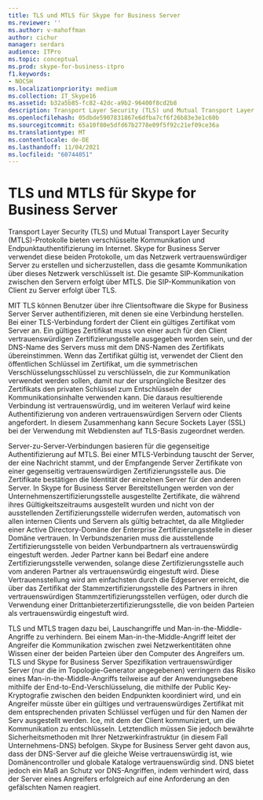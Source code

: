```yaml
---
title: TLS und MTLS für Skype for Business Server
ms.reviewer: ''
ms.author: v-mahoffman
author: cichur
manager: serdars
audience: ITPro
ms.topic: conceptual
ms.prod: skype-for-business-itpro
f1.keywords:
- NOCSH
ms.localizationpriority: medium
ms.collection: IT_Skype16
ms.assetid: b32a5b85-fc82-42dc-a9b2-96400f8cd2b8
description: Transport Layer Security (TLS) und Mutual Transport Layer Security (MTLS)-Protokolle bieten verschlüsselte Kommunikation und Endpunktauthentifizierung im Internet. Skype for Business Server verwendet diese beiden Protokolle, um das Netzwerk vertrauenswürdiger Server zu erstellen und sicherzustellen, dass die gesamte Kommunikation über dieses Netzwerk verschlüsselt ist. Die gesamte SIP-Kommunikation zwischen den Servern erfolgt über MTLS. Die SIP-Kommunikation von Client zu Server erfolgt über TLS.
ms.openlocfilehash: 05dbde5907831867e6dfba7cf6f26b83e3e1c60b
ms.sourcegitcommit: 65a10f80e5dfd67b2778e09f5f92c21ef09ce36a
ms.translationtype: MT
ms.contentlocale: de-DE
ms.lasthandoff: 11/04/2021
ms.locfileid: "60744051"
---
```

# <a name="tls-and-mtls-for-skype-for-business-server"></a>TLS und MTLS für Skype for Business Server
 
Transport Layer Security (TLS) und Mutual Transport Layer Security (MTLS)-Protokolle bieten verschlüsselte Kommunikation und Endpunktauthentifizierung im Internet. Skype for Business Server verwendet diese beiden Protokolle, um das Netzwerk vertrauenswürdiger Server zu erstellen und sicherzustellen, dass die gesamte Kommunikation über dieses Netzwerk verschlüsselt ist. Die gesamte SIP-Kommunikation zwischen den Servern erfolgt über MTLS. Die SIP-Kommunikation von Client zu Server erfolgt über TLS.
  
MIT TLS können Benutzer über ihre Clientsoftware die Skype for Business Server Server authentifizieren, mit denen sie eine Verbindung herstellen. Bei einer TLS-Verbindung fordert der Client ein gültiges Zertifikat vom Server an. Ein gültiges Zertifikat muss von einer auch für den Client vertrauenswürdigen Zertifizierungsstelle ausgegeben worden sein, und der DNS-Name des Servers muss mit dem DNS-Namen des Zertifikats übereinstimmen. Wenn das Zertifikat gültig ist, verwendet der Client den öffentlichen Schlüssel im Zertifikat, um die symmetrischen Verschlüsselungsschlüssel zu verschlüsseln, die zur Kommunikation verwendet werden sollen, damit nur der ursprüngliche Besitzer des Zertifikats den privaten Schlüssel zum Entschlüsseln der Kommunikationsinhalte verwenden kann. Die daraus resultierende Verbindung ist vertrauenswürdig, und im weiteren Verlauf wird keine Authentifizierung von anderen vertrauenswürdigen Servern oder Clients angefordert. In diesem Zusammenhang kann Secure Sockets Layer (SSL) bei der Verwendung mit Webdiensten auf TLS-Basis zugeordnet werden.
  
Server-zu-Server-Verbindungen basieren für die gegenseitige Authentifizierung auf MTLS. Bei einer MTLS-Verbindung tauscht der Server, der eine Nachricht stammt, und der Empfangende Server Zertifikate von einer gegenseitig vertrauenswürdigen Zertifizierungsstelle aus. Die Zertifikate bestätigen die Identität der einzelnen Server für den anderen Server. In Skype for Business Server Bereitstellungen werden von der Unternehmenszertifizierungsstelle ausgestellte Zertifikate, die während ihres Gültigkeitszeitraums ausgestellt wurden und nicht von der ausstellenden Zertifizierungsstelle widerrufen werden, automatisch von allen internen Clients und Servern als gültig betrachtet, da alle Mitglieder einer Active Directory-Domäne der Enterprise Zertifizierungsstelle in dieser Domäne vertrauen. In Verbundszenarien muss die ausstellende Zertifizierungsstelle von beiden Verbundpartnern als vertrauenswürdig eingestuft werden. Jeder Partner kann bei Bedarf eine andere Zertifizierungsstelle verwenden, solange diese Zertifizierungsstelle auch vom anderen Partner als vertrauenswürdig eingestuft wird. Diese Vertrauensstellung wird am einfachsten durch die Edgeserver erreicht, die über das Zertifikat der Stammzertifizierungsstelle des Partners in ihren vertrauenswürdigen Stammzertifizierungsstellen verfügen, oder durch die Verwendung einer Drittanbieterzertifizierungsstelle, die von beiden Parteien als vertrauenswürdig eingestuft wird.
  
TLS und MTLS tragen dazu bei, Lauschangriffe und Man-in-the-Middle-Angriffe zu verhindern. Bei einem Man-in-the-Middle-Angriff leitet der Angreifer die Kommunikation zwischen zwei Netzwerkentitäten ohne Wissen einer der beiden Parteien über den Computer des Angreifers um. TLS und Skype for Business Server Spezifikation vertrauenswürdiger Server (nur die im Topologie-Generator angegebenen) verringern das Risiko eines Man-in-the-Middle-Angriffs teilweise auf der Anwendungsebene mithilfe der End-to-End-Verschlüsselung, die mithilfe der Public Key-Kryptografie zwischen den beiden Endpunkten koordiniert wird, und ein Angreifer müsste über ein gültiges und vertrauenswürdiges Zertifikat mit dem entsprechenden privaten Schlüssel verfügen und für den Namen der Serv ausgestellt werden. Ice, mit dem der Client kommuniziert, um die Kommunikation zu entschlüsseln. Letztendlich müssen Sie jedoch bewährte Sicherheitsmethoden mit Ihrer Netzwerkinfrastruktur (in diesem Fall Unternehmens-DNS) befolgen. Skype for Business Server geht davon aus, dass der DNS-Server auf die gleiche Weise vertrauenswürdig ist, wie Domänencontroller und globale Kataloge vertrauenswürdig sind. DNS bietet jedoch ein Maß an Schutz vor DNS-Angriffen, indem verhindert wird, dass der Server eines Angreifers erfolgreich auf eine Anforderung an den gefälschten Namen reagiert.
  

